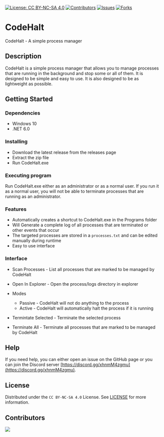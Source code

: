 [![License: CC BY-NC-SA 4.0][license-shield]][license-url]
[![Contributors][contributors-shield]][contributors-url]
[![Issues][issues-shield]][issues-url]
[![Forks][forks-shield]][forks-url]

# CodeHalt

 CodeHalt - A simple process manager

## Description

CodeHalt is a simple process manager that allows you to manage processes that are running in the background and stop some or all of them. It is designed to be simple and easy to use. It is also designed to be as lightweight as possible.

## Getting Started

### Dependencies

* Windows 10
* .NET 6.0

### Installing

* Download the latest release from the releases page
* Extract the zip file
* Run CodeHalt.exe

### Executing program

Run CodeHalt.exe either as an administrator or as a normal user. If you run it as a normal user, you will not be able to terminate processes that are running as an administrator.

### Features

* Automatically creates a shortcut to CodeHalt.exe in the Programs folder
* Will Generate a complete log of all processes that are terminated or other events that occur
* The targeted processes are stored in a `processes.txt` and can be edited manually during runtime
* Easy to use interface

### Interface

* Scan Processes - List all processes that are marked to be managed by CodeHalt
* Open In Explorer - Open the process/logs directory in explorer
* Modes
  * Passive - CodeHalt will not do anything to the process
  * Active - CodeHalt will automatically halt the process if it is running

* Termintate Selected - Terminate the selected process
* Terminate All - Terminate all processes that are marked to be managed by CodeHalt

## Help

If you need help, you can either open an issue on the GitHub page or you can join the Discord server [https://discord.gg/xhnmM4zgmu](https://discord.gg/xhnmM4zgmu).

## License

Distributed under the `CC BY-NC-SA 4.0` License. See [LICENSE](LICENSE) for more information.

## Contributors

<a href = "https://github.com/Codycody31/CodeHalt/graphs/contributors">
<img src = "https://contrib.rocks/image?repo=Codycody31/CodeHalt"/>
</a>

[contributors-shield]: https://img.shields.io/github/contributors/Codycody31/CodeHalt.svg?style=for-the-badge
[contributors-url]: https://github.com/Codycody31/CodeHalt/graphs/contributors
[forks-shield]: https://img.shields.io/github/forks/Codycody31/CodeHalt.svg?style=for-the-badge
[forks-url]: https://github.com/Codycody31/CodeHalt/network
[issues-shield]: https://img.shields.io/github/issues/Codycody31/CodeHalt.svg?style=for-the-badge
[issues-url]: https://github.com/Codycody31/CodeHalt/issues
[license-shield]: https://img.shields.io/badge/License-CC_BY--NC--SA_4.0-lightgrey.svg?style=for-the-badge
[license-url]: https://creativecommons.org/licenses/by-nc-sa/4.0/
